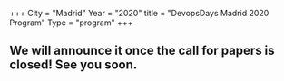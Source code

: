 +++
City = "Madrid"
Year = "2020"
title = "DevopsDays Madrid 2020 Program"
Type = "program"
+++

<div>
<h2> We will announce it once the call for papers is closed! See you soon.</h2>


